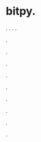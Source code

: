 # bitpy.
.
.
.
.












.






















































.
























.



























.

















































































.































































.































































































.















.























































.
